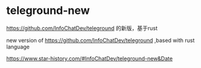 # teleground-new
https://github.com/InfoChatDev/teleground 的新版，基于rust 

new version of https://github.com/InfoChatDev/teleground ,based with rust language






https://www.star-history.com/#InfoChatDev/teleground-new&Date
